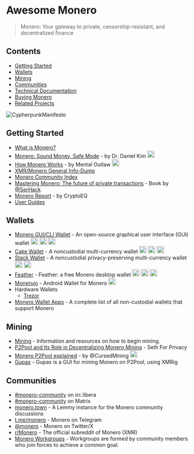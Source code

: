 # Awesome Monero

> Monero: Your gateway to private, censorship-resistant, and decentralized finance

## Contents
- [Getting Started](#getting-started)
- [Wallets](#wallets)
- [Mining](#mining)
- [Communities](#communities)
- [Technical Documentation](#technical-documentation)
- [Buying Monero](#buying-monero)
- [Related Projects](#related-projects)
  
![CypherpunkManifesto](https://github.com/PrivOci/awesome-monero/assets/74867724/97867f5b-f929-476d-9b12-2cdaa8a4e83b)

## Getting Started
* [What is Monero?](https://web.getmonero.org/get-started/what-is-monero)
* [Monero: Sound Money, Safe Mode](https://www.youtube.com/watch?v=wq6w03E2DS4) - by Dr. Daniel Kim
  <img src="https://github.com/PrivOci/awesome-monero/assets/74867724/f769b96a-8b95-4ce9-b87d-41669d03558b" width="20" height="20">
* [How Monero Works](https://www.youtube.com/watch?v=QrHsFZBab4U) - by Mental Outlaw
  <img src="https://github.com/PrivOci/awesome-monero/assets/74867724/f769b96a-8b95-4ce9-b87d-41669d03558b" width="20" height="20">
* [XMR/Monero General Info-Dump](https://moneroinfodump.neocities.org/)
* [Monero Community Index](https://monerocommunityindex.neocities.org/)
* [Mastering Monero: The future of private transactions](https://masteringmonero.com/) - Book by [@SerHack](https://serhack.me/)
* [Monero Report](https://www.cryptoeq.io/corereports/monero-abridged) - by CryptoEQ
* [User Guides](https://web.getmonero.org/resources/user-guides/)

## Wallets
* [Monero GUI/CLI Wallet](https://www.getmonero.org/downloads/) - An open-source graphical user interface (GUI) wallet
  <img src="https://github.com/PrivOci/awesome-monero/assets/74867724/9ee0b9ba-fbe0-4a4f-849d-3bacc7d8cfb8" width="20" height="20">
  <img src="https://github.com/PrivOci/awesome-monero/assets/74867724/48feb5b7-680a-42e1-b27b-4746b2a06a90" width="20" height="20">
  <img src="https://github.com/PrivOci/awesome-monero/assets/74867724/c71fe247-1348-49f0-af6b-9441600c6dfc" width="20" height="20">
* [Cake Wallet](https://cakewallet.com/) - A noncustodial multi-currency wallet
  <img src="https://github.com/PrivOci/awesome-monero/assets/74867724/9ee0b9ba-fbe0-4a4f-849d-3bacc7d8cfb8" width="20" height="20">
  <img src="https://github.com/PrivOci/awesome-monero/assets/74867724/eb72760d-6f2e-4535-bc86-ed969677614b" width="20" height="20">
  <img src="https://github.com/PrivOci/awesome-monero/assets/74867724/a9a34741-c56a-4edc-8a0d-51253f7e56af" width="20" height="20">
* [Stack Wallet](https://stackwallet.com/) - A noncustodial privacy-preserving multi-currency wallet
  <img src="https://github.com/PrivOci/awesome-monero/assets/74867724/eb72760d-6f2e-4535-bc86-ed969677614b" width="20" height="20">
  <img src="https://github.com/PrivOci/awesome-monero/assets/74867724/a9a34741-c56a-4edc-8a0d-51253f7e56af" width="20" height="20">
* [Feather](https://featherwallet.org) - Feather: a free Monero desktop wallet
  <img src="https://github.com/PrivOci/awesome-monero/assets/74867724/9ee0b9ba-fbe0-4a4f-849d-3bacc7d8cfb8" width="20" height="20">
  <img src="https://github.com/PrivOci/awesome-monero/assets/74867724/48feb5b7-680a-42e1-b27b-4746b2a06a90" width="20" height="20">
  <img src="https://github.com/PrivOci/awesome-monero/assets/74867724/c71fe247-1348-49f0-af6b-9441600c6dfc" width="20" height="20">
* [Monerujo](https://www.monerujo.io/) - Android Wallet for Monero
  <img src="https://github.com/PrivOci/awesome-monero/assets/74867724/eb72760d-6f2e-4535-bc86-ed969677614b" width="20" height="20">
* Hardware Wallets
  * [Trezor](https://trezor.io/learn/a/monero-xmr-on-trezor-model-t)
* [Monero Wallet Apps](https://github.com/seraphis-migration/strategy/wiki/Monero-Wallet-Apps) -  A complete list of all non-custodial wallets that support Monero

## Mining
* [Mining](https://web.getmonero.org/get-started/mining/) - Information and resources on how to begin mining.
* [P2Pool and Its Role in Decentralizing Monero Mining](https://localmonero.co/knowledge/p2pool-decentralizing-monero-mining?language=en) - Seth For Privacy
* [Monero P2Pool explained](https://www.youtube.com/watch?v=nX43sATFGqI) - by @CursedMining
  <img src="https://github.com/PrivOci/awesome-monero/assets/74867724/f769b96a-8b95-4ce9-b87d-41669d03558b" width="20" height="20"> 
* [Gupax](https://github.com/hinto-janai/gupax) - Gupax is a GUI for mining Monero on P2Pool, using XMRig

## Communities
* [#monero-community](https://libera.chat) on irc.libera
* [#monero-community](https://matrix.to/#/#monero-community:monero.social?via=matrix.org&via=monero.social) on Matrix
* [monero.town](https://monero.town/) - A Lemmy instance for the Monero community discussions
* [t.me/monero](https://telegram.me/monero) - Monero on Telegram
* [@monero](https://twitter.com/monero) - Monero on Twitter/X
* [r/Monero](https://www.reddit.com/r/Monero/) - The official subreddit of Monero (XMR)
* [Monero Workgroups](https://www.getmonero.org/community/workgroups/) - Workgroups are formed by community members who join forces to achieve a common goal. 

